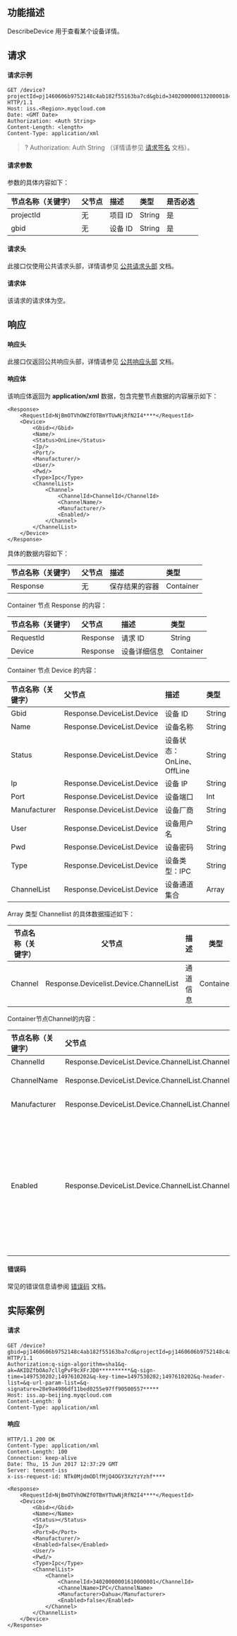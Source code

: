 ## 功能描述
DescribeDevice 用于查看某个设备详情。

## 请求

#### 请求示例

```plaintext
GET /device?projectId=pj1460606b9752148c4ab182f55163ba7cd&gbid=34020000001320000184 HTTP/1.1
Host: iss.<Region>.myqcloud.com
Date: <GMT Date>
Authorization: <Auth String>
Content-Length: <length>
Content-Type: application/xml

```

>? Authorization: Auth String （详情请参见 [请求签名](https://cloud.tencent.com/document/product/1344/50456) 文档）。
>


#### 请求参数

参数的具体内容如下：

|节点名称（关键字）|父节点     |描述                    |   类型    |   是否必选    |
|:---           |:--       |:--                    |   :--     |   :--    |
| projectId | 无 | 项目 ID | String |是|
| gbid | 无 | 设备 ID | String |是|



#### 请求头

此接口仅使用公共请求头部，详情请参见 [公共请求头部](https://cloud.tencent.com/document/product/1344/50451) 文档。

#### 请求体
该请求的请求体为空。


## 响应

#### 响应头

此接口仅返回公共响应头部，详情请参见 [公共响应头部](https://cloud.tencent.com/document/product/1344/50452) 文档。

#### 响应体
该响应体返回为 **application/xml** 数据，包含完整节点数据的内容展示如下：

```plaintext
<Response>
    <RequestId>NjBmOTVhOWZfOTBmYTUwNjRfN2I4****</RequestId>
    <Device>
        <Gbid></Gbid>
        <Name/>
        <Status>OnLine</Status>
        <Ip/>
        <Port/>
        <Manufacturer/>
        <User/>
        <Pwd/>
        <Type>Ipc</Type>
        <ChannelList>
            <Channel>
                <ChannelId>ChannelId</ChannelId>
                <ChannelName/>
                <Manufacturer/>
                <Enabled/>
            </Channel>
        </ChannelList>
    </Device>
</Response>
```

具体的数据内容如下：

| 节点名称（关键字） | 父节点 | 描述           | 类型      |
| :----------------- | :----- | :------------- | :-------- |
| Response           | 无     | 保存结果的容器 | Container |

Container 节点 Response 的内容：

| 节点名称（关键字） | 父节点   | 描述         | 类型      |
| :----------------- | :------- | :----------- | :-------- |
| RequestId          | Response | 请求 ID       | String    |
| Device             | Response | 设备详细信息 | Container |

Container 节点 Device 的内容：

| 节点名称（关键字） | 父节点                     | 描述                   | 类型   |
| :----------------- | :------------------------- | :--------------------- | :----- |
| Gbid               | Response.DeviceList.Device | 设备 ID                 | String |
| Name               | Response.DeviceList.Device | 设备名称               | String |
| Status             | Response.DeviceList.Device | 设备状态：OnLine、OffLine | String |
| Ip                 | Response.DeviceList.Device | 设备 IP                 | String |
| Port               | Response.DeviceList.Device | 设备端口               | Int    |
| Manufacturer       | Response.DeviceList.Device | 设备厂商               | String |
| User               | Response.DeviceList.Device | 设备用户名             | String |
| Pwd                | Response.DeviceList.Device | 设备密码               | String |
| Type               | Response.DeviceList.Device | 设备类型：IPC           | String |
| ChannelList        | Response.DeviceList.Device | 设备通道集合           | Array  |

Array 类型 Channellist 的具体数据描述如下：

| 节点名称（关键字） | 父节点                                 | 描述     | 类型      |
| ------------------ | -------------------------------------- | -------- | --------- |
| Channel            | Response.Devicelist.Device.ChannelList | 通道信息 | Container |

Container节点Channel的内容：

| 节点名称（关键字） | 父节点                                         | 描述                                                         | 类型   |
| :----------------- | :--------------------------------------------- | :----------------------------------------------------------- | :----- |
| ChannelId          | Response.DeviceList.Device.ChannelList.Channel | 通道 ID                                                       | String |
| ChannelName        | Response.DeviceList.Device.ChannelList.Channel | 通道名称                                                     | String |
| Manufacturer       | Response.DeviceList.Device.ChannelList.Channel | 通道厂商                                                     | String |
| Enabled            | Response.DeviceList.Device.ChannelList.Channel | 是否开启拉流。true：开启拉流，上传 cos；false：关闭拉流，不再上传 COS | Bool   |

#### 错误码
常见的错误信息请参阅 [错误码](https://cloud.tencent.com/document/product/1344/50457) 文档。

## 实际案例

#### 请求


```plaintext
GET /device?gbid=pj1460606b9752148c4ab182f55163ba7cd&projectId=pj1460606b9752148c4ab182f55163ba7cd  HTTP/1.1
Authorization:q-sign-algorithm=sha1&q-ak=AKIDZfbOAo7cllgPvF9cXFrJD0**********&q-sign-time=1497530202;1497610202&q-key-time=1497530202;1497610202&q-header-list=&q-url-param-list=&q-signature=28e9a4986df11bed0255e97ff90500557*****
Host: iss.ap-beijing.myqcloud.com
Content-Length: 0
Content-Type: application/xml

```

#### 响应

```plaintext
HTTP/1.1 200 OK
Content-Type: application/xml
Content-Length: 100
Connection: keep-alive
Date: Thu, 15 Jun 2017 12:37:29 GMT
Server: tencent-iss
x-iss-request-id: NTk0MjdmODlfMjQ4OGY3XzYzYzhf****

<Response>
    <RequestId>NjBmOTVhOWZfOTBmYTUwNjRfN2I4****</RequestId>
    <Device>
        <Gbid></Gbid>
        <Name></Name>
        <Status></Status>
        <Ip/>
        <Port>0</Port>
        <Manufacturer/>
        <Enabled>false</Enabled>
        <User/>
        <Pwd/>
        <Type>Ipc</Type>
        <ChannelList>
            <Channel>
                <ChannelId>34020000001610000001</ChannelId>
                <ChannelName>IPC</ChannelName>
                <Manufacturer>Dahua</Manufacturer>
                <Enabled>false</Enabled>
            </Channel>
        </ChannelList>
    </Device>
</Response>
```

